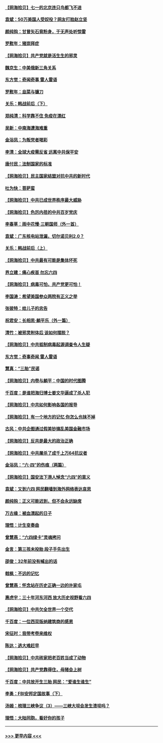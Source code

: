 #### [【网海拾贝】七一的北京连只鸟都飞不进](../pages/nsc993/n13041377.md?t=06231751) 
#### [袁斌：50万美国人受奴役？网友打脸赵立坚](../pages/nsc993/n13041330.md?t=06231751) 
#### [颜纯钩：甘冒矢石竟粉身，于无声处听惊雷](../pages/nsc993/n13041140.md?t=06231751) 
#### [罗慰年：猪崇拜症](../pages/nsc993/n13041071.md?t=06231751) 
#### [【网海拾贝】共产党就是活生生的邪灵](../pages/nsc993/n13036627.md?t=06231751) 
#### [魏京生：中美俄新三角关系](../pages/nsc993/n13035986.md?t=06231751) 
#### [东方觉：奇闻奇事 雷人雷语](../pages/nsc993/n13035878.md?t=06231751) 
#### [罗慰年：韭菜与镰刀](../pages/nsc993/n13034374.md?t=06231751) 
#### [关乐：韩战前后（下）](../pages/nsc993/n13034113.md?t=06231751) 
#### [郑纯清：科学靠不住 免疫在漂红](../pages/nsc993/n13034093.md?t=06231751) 
#### [吴新：中南海遭海难重](../pages/nsc993/n13034084.md?t=06231751) 
#### [金浴凤：为叛党者喝彩](../pages/nsc993/n13034058.md?t=06231751) 
#### [李清：全球大疫需反省 远离中共保平安](../pages/nsc993/n13033784.md?t=06231751) 
#### [唐付民：法制国家的标准](../pages/nsc993/n13032944.md?t=06231751) 
#### [【网海拾贝】民主国家结盟对抗中共的新时代](../pages/nsc993/n13031717.md?t=06231751) 
#### [吐为快：菩萨蛮](../pages/nsc993/n13030033.md?t=06231751) 
#### [【网海拾贝】中共已成世界秩序最大威胁](../pages/nsc993/n13028138.md?t=06231751) 
#### [【网海拾贝】色厉内荏的中共百岁党庆](../pages/nsc993/n13025582.md?t=06231751) 
#### [李春草：雨中花慢‧三朝国师（外一首）](../pages/nsc993/n13025567.md?t=06231751) 
#### [袁斌：广东核电站泄漏，切尔诺贝利2.0？](../pages/nsc993/n13025475.md?t=06231751) 
#### [关乐：韩战前后（上）](../pages/nsc993/n13025387.md?t=06231751) 
#### [【网海拾贝】中共最有可能是集体坏死](../pages/nsc993/n13023101.md?t=06231751) 
#### [界立建：痛心疾首 勿忘六四](../pages/nsc993/n13022339.md?t=06231751) 
#### [【网海拾贝】病毒可怕，共产党更可怕！](../pages/nsc993/n13020728.md?t=06231751) 
#### [李国涛：希望美国参众两院有正义之举](../pages/nsc993/n13020674.md?t=06231751) 
#### [张彼特：给儿子的忠告](../pages/nsc993/n13018934.md?t=06231751) 
#### [祝君安：长相思‧躺平乐（外一篇）](../pages/nsc993/n13018923.md?t=06231751) 
#### [清竹：被邪灵附体后 该如何摆脱？](../pages/nsc993/n13018877.md?t=06231751) 
#### [【网海拾贝】中共抵制病毒起源调查令人生疑](../pages/nsc993/n13017785.md?t=06231751) 
#### [东方觉：奇事奇闻 雷人雷语](../pages/nsc993/n13017577.md?t=06231751) 
#### [慧真：“三胎”民谣](../pages/nsc993/n13017394.md?t=06231751) 
#### [【网海拾贝】内卷与躺平：中国的时代图腾](../pages/nsc993/n13016128.md?t=06231751) 
#### [千百度：是谁把海归博士姜文华逼成了杀人犯](../pages/nsc993/n13015218.md?t=06231751) 
#### [【网海拾贝】中共如何影响各国的报导](../pages/nsc993/n13012599.md?t=06231751) 
#### [【网海拾贝】有一个地方的记忆 你怎么也抹不掉](../pages/nsc993/n13009802.md?t=06231751) 
#### [古风：中共企图通过假美钞搞乱美国金融市场](../pages/nsc993/n13009626.md?t=06231751) 
#### [【网海拾贝】反共是最大的政治正确](../pages/nsc993/n13007051.md?t=06231751) 
#### [【网海拾贝】中共屠杀了成千上万64抗议者](../pages/nsc993/n13002713.md?t=06231751) 
#### [金浴凤：“六·四”的伤痕（两篇）](../pages/nsc993/n13001719.md?t=06231751) 
#### [【网海拾贝】国安法下港人悼念“六四”的意义](../pages/nsc993/n13001039.md?t=06231751) 
#### [袁斌：又到六四 网民翻墙到海外网络表达哀思](../pages/nsc993/n13000995.md?t=06231751) 
#### [颜纯钩：正义可能迟到，但不会永远缺席](../pages/nsc993/n13000920.md?t=06231751) 
#### [万古缘：被血漂起的日子](../pages/nsc993/n13000914.md?t=06231751) 
#### [理悟：计生变奏曲](../pages/nsc993/n13000414.md?t=06231751) 
#### [曾慧燕：“六四绿卡”灵魂拷问](../pages/nsc993/n13000277.md?t=06231751) 
#### [金言：第三孩未投胎 段子手先出生](../pages/nsc993/n13000215.md?t=06231751) 
#### [邵俊：32年前没有喊出的话](../pages/nsc993/n13000181.md?t=06231751) 
#### [戟枫：不远的记忆](../pages/nsc993/n13000121.md?t=06231751) 
#### [曾慧燕：怀念站在历史正确一边的许家屯](../pages/nsc993/n13000073.md?t=06231751) 
#### [惠虎宇：三十年河东河西 放大历史视野看六四](../pages/nsc993/n13000018.md?t=06231751) 
#### [【网海拾贝】中共欠全世界一个交代](../pages/nsc993/n12998706.md?t=06231751) 
#### [千百度：一位西双版纳建筑商的感恩](../pages/nsc993/n12998487.md?t=06231751) 
#### [宋征时：我带考卷来维权](../pages/nsc993/n12994088.md?t=06231751) 
#### [陈达：逃大难赶早](../pages/nsc993/n12993569.md?t=06231751) 
#### [【网海拾贝】中共砖家把老百姓当成了动物](../pages/nsc993/n12993483.md?t=06231751) 
#### [【网海拾贝】共产党靠得住，母猪会上树](../pages/nsc993/n12990730.md?t=06231751) 
#### [千百度：中共放开生三胎 网民：“爱谁生谁生”](../pages/nsc993/n12990644.md?t=06231751) 
#### [李勇：FBI安邦定国故事（下）](../pages/nsc993/n12987854.md?t=06231751) 
#### [汤姆：梳理三峡争议（3）——三峡大坝会发生溃坝吗？](../pages/nsc993/n12989806.md?t=06231751) 
#### [理悟：大陆同胞，看好你的孩子](../pages/nsc993/n12989778.md?t=06231751) 

----
#### [ >>> 更早内容 <<< ](../indexes/nsc993-earlier.md)
